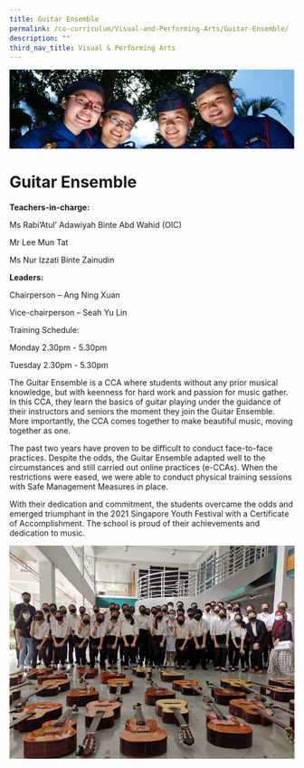 ```yaml
---
title: Guitar Ensemble
permalink: /co-curriculum/Visual-and-Performing-Arts/Guitar-Ensemble/
description: ""
third_nav_title: Visual & Performing Arts
---
```

![](/images/CCA.jpg)

Guitar Ensemble
===============

<b> Teachers-in-charge: </b>

Ms Rabi’Atul’ Adawiyah Binte Abd Wahid (OIC)

Mr Lee Mun Tat 

Ms Nur Izzati Binte Zainudin

  

<b> Leaders: </b>

Chairperson – Ang Ning Xuan

Vice-chairperson – Seah Yu Lin

Training Schedule: 

Monday 2.30pm - 5.30pm

Tuesday 2.30pm - 5.30pm

  

The Guitar Ensemble is a CCA where students without any prior musical knowledge, but with keenness for hard work and passion for music gather. In this CCA, they learn the basics of guitar playing under the guidance of their instructors and seniors the moment they join the Guitar Ensemble. More importantly, the CCA comes together to make beautiful music, moving together as one.

  

The past two years have proven to be difficult to conduct face-to-face practices. Despite the odds, the Guitar Ensemble adapted well to the circumstances and still carried out online practices (e-CCAs). When the restrictions were eased, we were able to conduct physical training sessions with Safe Management Measures in place. 

  

With their dedication and commitment, the students overcame the odds and emerged triumphant in the 2021 Singapore Youth Festival with a Certificate of Accomplishment. The school is proud of their achievements and dedication to music.


![](/images/Guitar.png)